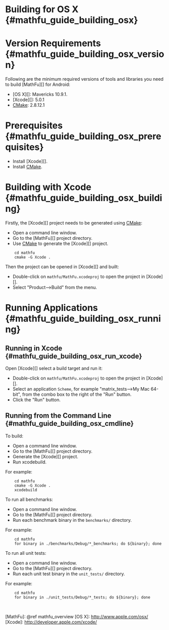 Building for OS X    {#mathfu_guide_building_osx}
=================

# Version Requirements    {#mathfu_guide_building_osx_version}

Following are the minimum required versions of tools and libraries you
need to build [MathFu][] for Android:

   * [OS X][]: Mavericks 10.9.1.
   * [Xcode][]: 5.0.1
   * [CMake][]: 2.8.12.1

# Prerequisites    {#mathfu_guide_building_osx_prerequisites}

   * Install [Xcode][].
   * Install [CMake][].

# Building with Xcode    {#mathfu_guide_building_osx_building}

Firstly, the [Xcode][] project needs to be generated using [CMake][]:

   * Open a command line window.
   * Go to the [MathFu][] project directory.
   * Use [CMake][] to generate the [Xcode][] project.

~~~{.sh}
    cd mathfu
    cmake -G Xcode .
~~~

Then the project can be opened in [Xcode][] and built:

   * Double-click on `mathfu/MathFu.xcodeproj` to open the project in
     [Xcode][].
   * Select "Product-->Build" from the menu.

# Running Applications    {#mathfu_guide_building_osx_running}

## Running in Xcode    {#mathfu_guide_building_osx_run_xcode}

Open [Xcode][] select a build target and run it:

   * Double-click on `mathfu/MathFu.xcodeproj` to open the project in
     [Xcode][].
   * Select an application `Scheme`, for example
     "matrix_tests-->My Mac 64-bit", from the combo box to the right of the
     "Run" button.
   * Click the "Run" button.

## Running from the Command Line {#mathfu_guide_building_osx_cmdline}

To build:

   * Open a command line window.
   * Go to the [MathFu][] project directory.
   * Generate the [Xcode][] project.
   * Run xcodebuild.

For example:

~~~{.sh}
    cd mathfu
    cmake -G Xcode .
    xcodebuild
~~~

To run all benchmarks:

   * Open a command line window.
   * Go to the [MathFu][] project directory.
   * Run each benchmark binary in the `benchmarks/` directory.

For example:

~~~{.sh}
    cd mathfu
    for binary in ./benchmarks/Debug/*_benchmarks; do ${binary}; done
~~~

To run all unit tests:

   * Open a command line window.
   * Go to the [MathFu][] project directory.
   * Run each unit test binary in the `unit_tests/` directory.

For example:

~~~{.sh}
    cd mathfu
    for binary in ./unit_tests/Debug/*_tests; do ${binary}; done
~~~

<br>

  [CMake]: http://www.cmake.org
  [MathFu]: @ref mathfu_overview
  [OS X]: http://www.apple.com/osx/
  [Xcode]: http://developer.apple.com/xcode/
